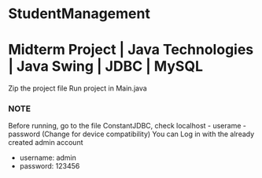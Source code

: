 # StudentManagement
# Midterm Project | Java Technologies | Java Swing | JDBC | MySQL

 Zip the project file
 Run project in Main.java

### NOTE
 Before running, go to the file ConstantJDBC, check localhost - userame - password (Change for device compatibility)
 You can Log in with the already created admin account 
 - username: admin
 - password: 123456
